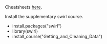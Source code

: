 Cheatsheets [here](https://rstudio.com/resources/cheatsheets).

Install the supplementary swirl course.

* install.packages("swirl")
* library(swirl)
* install_course("Getting_and_Cleaning_Data")
